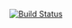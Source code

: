 [![Build Status](https://travis-ci.org/teruyi/UrlShortener2015.svg?branch=master)](https://travis-ci.org/teruyi/UrlShortener2015)